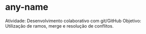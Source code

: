 # any-name
Atividade: Desenvolvimento colaborativo com git/GitHub  Objetivo: Utilização de ramos, merge e resolução de conflitos.
